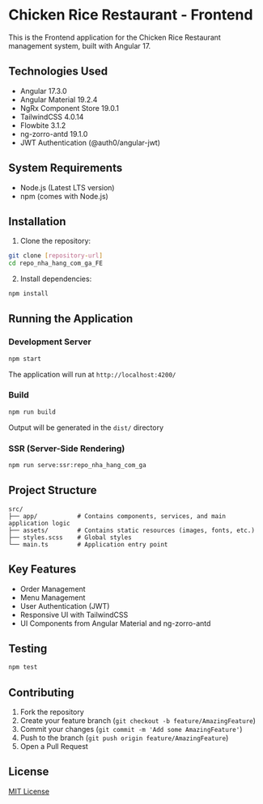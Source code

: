 # Chicken Rice Restaurant - Frontend

This is the Frontend application for the Chicken Rice Restaurant management system, built with Angular 17.

## Technologies Used

- Angular 17.3.0
- Angular Material 19.2.4
- NgRx Component Store 19.0.1
- TailwindCSS 4.0.14
- Flowbite 3.1.2
- ng-zorro-antd 19.1.0
- JWT Authentication (@auth0/angular-jwt)

## System Requirements

- Node.js (Latest LTS version)
- npm (comes with Node.js)

## Installation

1. Clone the repository:
```bash
git clone [repository-url]
cd repo_nha_hang_com_ga_FE
```

2. Install dependencies:
```bash
npm install
```

## Running the Application

### Development Server

```bash
npm start
```
The application will run at `http://localhost:4200/`

### Build

```bash
npm run build
```
Output will be generated in the `dist/` directory

### SSR (Server-Side Rendering)

```bash
npm run serve:ssr:repo_nha_hang_com_ga
```

## Project Structure

```
src/
├── app/           # Contains components, services, and main application logic
├── assets/        # Contains static resources (images, fonts, etc.)
├── styles.scss    # Global styles
└── main.ts        # Application entry point
```

## Key Features

- Order Management
- Menu Management
- User Authentication (JWT)
- Responsive UI with TailwindCSS
- UI Components from Angular Material and ng-zorro-antd

## Testing

```bash
npm test
```

## Contributing

1. Fork the repository
2. Create your feature branch (`git checkout -b feature/AmazingFeature`)
3. Commit your changes (`git commit -m 'Add some AmazingFeature'`)
4. Push to the branch (`git push origin feature/AmazingFeature`)
5. Open a Pull Request

## License

[MIT License](LICENSE)
